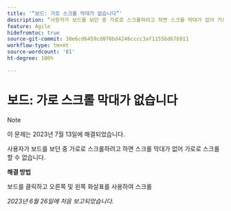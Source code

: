 ```yaml
---
title: '“보드: 가로 스크롤 막대가 없습니다”'
description: “사용자가 보드를 보던 중 가로로 스크롤하려고 하면 스크롤 막대가 없어 가로로 스크롤할 수 없습니다.”
feature: Agile
hidefromtoc: true
source-git-commit: 30e6cd6459cd070bd4246cccc3af11556d676911
workflow-type: tm+mt
source-wordcount: '81'
ht-degree: 100%

---
```



# 보드: 가로 스크롤 막대가 없습니다

>[!NOTE]
>
>이 문제는 2023년 7월 13일에 해결되었습니다.

사용자가 보드를 보던 중 가로로 스크롤하려고 하면 스크롤 막대가 없어 가로로 스크롤할 수 없습니다.

**해결 방법**

보드를 클릭하고 오른쪽 및 왼쪽 화살표를 사용하여 스크롤

_2023년 6월 26일에 처음 보고되었습니다._

